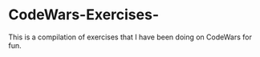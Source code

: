 # CodeWars-Exercises-
This is a compilation of exercises that I have been doing on CodeWars for fun. 
